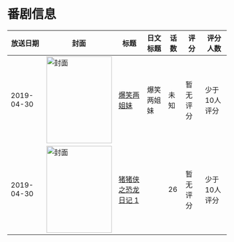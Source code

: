 # 番剧信息

|放送日期|封面|标题|日文标题|话数|评分|评分人数|
|---|---|---|---|---|---|---|
|2019-04-30|<img src="//lain.bgm.tv/pic/cover/c/b0/2c/306670_rd3Ia.jpg" alt="封面" style="width:150px;height:200px;object-fit:cover;">|[爆笑两姐妹](https://bangumi.tv/subject/306670)|爆笑两姐妹|未知|暂无评分|少于10人评分|
|2019-04-30|<img src="//lain.bgm.tv/pic/cover/c/c5/03/384738_EvIsZ.jpg" alt="封面" style="width:150px;height:200px;object-fit:cover;">|[猪猪侠之恐龙日记 1](https://bangumi.tv/subject/384738)||26|暂无评分|少于10人评分|

